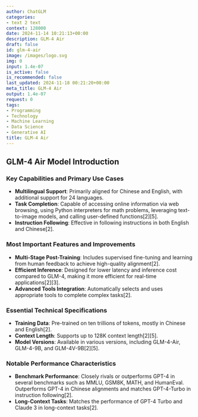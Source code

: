 ```yaml
---
author: ChatGLM
categories:
- text 2 text
context: 128000
date: 2024-11-14 10:21:13+00:00
description: GLM-4 Air
draft: false
id: glm-4-air
image: /images/logo.svg
img: 0
input: 1.4e-07
is_active: false
is_recommended: false
last_updated: 2024-11-18 00:21:20+00:00
meta_title: GLM-4 Air
output: 1.4e-07
request: 0
tags:
- Programming
- Technology
- Machine Learning
- Data Science
- Generative AI
title: GLM-4 Air
---
```




## GLM-4 Air Model Introduction

### Key Capabilities and Primary Use Cases
- **Multilingual Support**: Primarily aligned for Chinese and English, with additional support for 24 languages.
- **Task Completion**: Capable of accessing online information via web browsing, using Python interpreters for math problems, leveraging text-to-image models, and calling user-defined functions[2][5].
- **Instruction Following**: Effective in following instructions in both English and Chinese[2].

### Most Important Features and Improvements
- **Multi-Stage Post-Training**: Includes supervised fine-tuning and learning from human feedback to achieve high-quality alignment[2].
- **Efficient Inference**: Designed for lower latency and inference cost compared to GLM-4, making it more efficient for real-time applications[2][3].
- **Advanced Tools Integration**: Automatically selects and uses appropriate tools to complete complex tasks[2].

### Essential Technical Specifications
- **Training Data**: Pre-trained on ten trillions of tokens, mostly in Chinese and English[2].
- **Context Length**: Supports up to 128K context length[2][5].
- **Model Versions**: Available in various versions, including GLM-4-Air, GLM-4-9B, and GLM-4V-9B[2][5].

### Notable Performance Characteristics
- **Benchmark Performance**: Closely rivals or outperforms GPT-4 in several benchmarks such as MMLU, GSM8K, MATH, and HumanEval. Outperforms GPT-4 in Chinese alignments and matches GPT-4-Turbo in instruction following[2].
- **Long-Context Tasks**: Matches the performance of GPT-4 Turbo and Claude 3 in long-context tasks[2].

